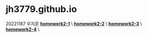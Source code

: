 # jh3779.github.io
20221187 우지훈
[**homework2-1**](https://jh3779.github.io/homework2-1.html)   \\
[**homework2-2**](https://jh3779.github.io/homework2-2.html)   \\
[**homework2-3**](https://jh3779.github.io/homework2-3.html)   \\
[**homework2-4**](https://jh3779.github.io/homework2-4.html)   \\

